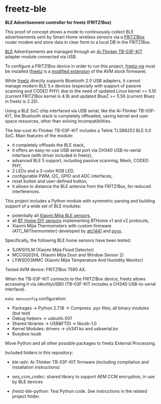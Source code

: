 # freetz-ble
__BLE Advertisement controller for freetz (FRITZ!Box)__

This proof of concept shows a mode to continuously collect BLE advertisements sent by Smart Home wireless sensors via a [FRITZ!Box](https://avm.de/) router modem and store data in clear form to a local DB in the FRITZ!Box.

[BLE](https://wikipedia.org/wiki/Bluetooth_Low_Energy) Advertisements are managed through an [Ai-Thinker TB-03F-KIT](https://docs.ai-thinker.com/_media/tb-03f-kit_specification_en.pdf) adapter module connected via USB.

To configure a FRITZ!Box device in order to run this project, [freetz-ng](https://github.com/Freetz-NG/freetz-ng/) must be installed ([freetz](https://freetz.github.io/wiki/) is a [modified extension](https://de.wikipedia.org/wiki/Fritz!Box#Freetz) of the AVM stock firmware).

While [freetz](https://freetz-ng.github.io/) directly supports Bluetooth 2.0 USB adapters, it cannot manage modern BLE 5.x devices (especially with support of passive scanning and CODED PHY) due to the need of updated Linux kernel >= 5.10 (current FRITZ!Box kernel is 4.9) and updated BlueZ >= 5.56 (current Bluez in freetz is 2.25).

Using a BLE SoC chip interfaced via USB serial, like the Ai-Thinker TB-03F-KIT, the Bluetooth stack is completely offloaded, saving kernel and user space resources, other than solving incompatibilities.

The low-cost Ai-Thinker TB-03F-KIT includes a Telink TLSR8253 BLE 5.0 SoC. Main features of the module:

- it completely offloads the BLE stack,
- it offers an easy-to-use USB serial port via CH340 USB-to-serial interface (with driver included in freetz),
- advanced BLE 5 support, including passive scanning, Mesh, CODED PHY,
- 2 LEDs and a 3-color RGB LED,
- configurable PWM, I2C, GPIO and ADC interfaces,
- reset button and user-defined button,
- it allows to distance the BLE antenna from the FRITZ!Box, for reduced interferences.

This project includes a Python module with symmetric parsing and building support of a wide set of BLE modules:

- potentially all [Xiaomi Mijia BLE sensors](https://esphome.io/components/sensor/xiaomi_ble.html),
- all [BT Home DIY sensors](https://bthome.io/) implementing BTHome v1 and v2 protocols,
- Xiaomi Mijia Thermometers with custom firmware (ATC_MiThermometer) developed by [atc1441](https://github.com/atc1441/ATC_MiThermometer) and [pvvx](https://github.com/pvvx/ATC_MiThermometer).

Specifically, the following BLE home sensors have been tested:

- SJWS01LM (Xiaomi Mijia Flood Detector)
- MCCGQ02HL (Xiaomi Mijia Door and Window Sensor 2)
- LYWSD03MMC (Xiaomi Mijia Temperature And Humidity Monitor)

Tested AVM device: FRITZ!Box 7590 AX.

When the TB-03F-KIT connects to the FRITZ!Box device, freetz allows accessing it via /dev/ttyUSB0 (TB-03F-KIT includes a CH340 USB-to-serial interface).

`make menuconfig` configuration:

- Packages -> Python 2.7.18 -> Compress .pyc files; all binary modules (but test)
- Debug helpers -> usbutils 007
- Shared libraries -> USB&FTDI -> libusb-1.0
- Kernel Modules: drivers -> ch341.ko and usbserial.ko
- Busybox lsusb

Move Python and all other possible packages to freetz External Processing.

Included folders in this repository:

- *ble-adv*: Ai-Thinker TB-03F-KIT firmware (including compilation and installation instructions)

- *aes_ccm_codec*: shared library to support AEM CCM encryption, in use by BLE devices

- *freetz-ble-python*: Test Python code. See instructions in the related project folder.
